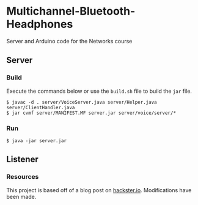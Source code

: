 # Multichannel-Bluetooth-Headphones
Server and Arduino code for the Networks course

## Server
### Build
Execute the commands below or use the `build.sh` file to build the `jar` file.  
```
$ javac -d . server/VoiceServer.java server/Helper.java server/ClientHandler.java
$ jar cvmf server/MANIFEST.MF server.jar server/voice/server/*
```
### Run
```
$ java -jar server.jar
```

## Listener

### Resources
This project is based off of a blog post on [hackster.io](https://www.hackster.io/julianfschroeter/stream-your-audio-on-the-esp32-2e4661#code). Modifications have been made.

